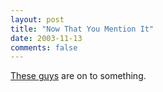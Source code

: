 ```yaml
---
layout: post
title: "Now That You Mention It"
date: 2003-11-13
comments: false
---
```

[These guys][0] are on to something.



[0]: http://web.tampabay.rr.com/lnsemsf/lowres/menu02.htm
